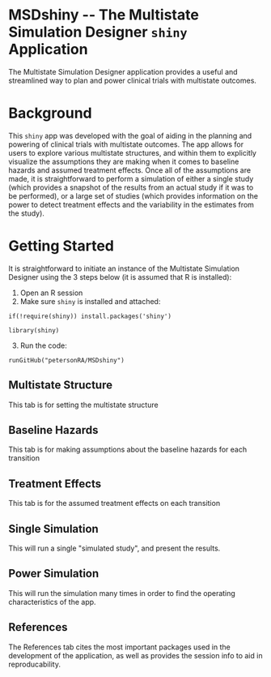 # MSDshiny -- The Multistate Simulation Designer `shiny` Application

The Multistate Simulation Designer application provides a useful and streamlined way to plan and power clinical trials with multistate outcomes. 

# Background

This `shiny` app was developed with the goal of aiding in the planning and powering of clinical trials with multistate outcomes. The app allows for users to explore various multistate structures, and within them to explicitly visualize the assumptions they are making when it comes to baseline hazards and assumed treatment effects. Once all of the assumptions are made, it is straightforward to perform a simulation of either a single study (which provides a snapshot of the results from an actual study if it was to be performed), or a large set of studies (which provides information on the power to detect treatment effects and the variability in the estimates from the study). 

# Getting Started

It is straightforward to initiate an instance of the Multistate Simulation Designer using the 3 steps below (it is assumed that R is installed):

1) Open an R session
2) Make sure `shiny` is installed and attached:

`if(!require(shiny)) install.packages('shiny')`

`library(shiny)`

3) Run the code: 

`
runGitHub("petersonRA/MSDshiny")
`


## Multistate Structure

This tab is for setting the multistate structure

## Baseline Hazards

This tab is for making assumptions about the baseline hazards for each transition

## Treatment Effects

This tab is for the assumed treatment effects on each transition

## Single Simulation

This will run a single "simulated study", and present the results.

## Power Simulation

This will run the simulation many times in order to find the operating characteristics of the app.

## References

The References tab cites the most important packages used in the development of the application, as well as provides the session info to aid in reproducability. 